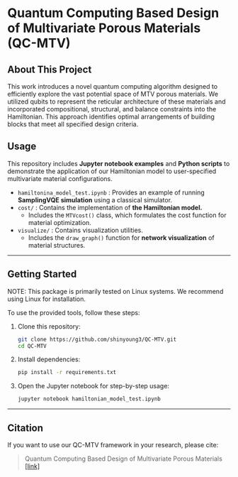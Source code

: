 # Quantum Computing Based Design of Multivariate Porous Materials (QC-MTV)


## About This Project
This work introduces a novel quantum computing algorithm designed to efficiently explore the vast potential space of MTV porous materials. We utilized qubits to represent the reticular architecture of these materials and incorporated compositional, structural, and balance constraints into the Hamiltonian. This approach identifies optimal arrangements of building blocks that meet all specified design criteria. 

## Usage

This repository includes **Jupyter notebook examples** and **Python scripts** to demonstrate the application of our Hamiltonian model to user-specified multivariate material configurations.

- `hamiltonina_model_test.ipynb` : Provides an example of running **SamplingVQE simulation** using a classical simulator. 
- `cost/` : Contains the implementation of **the Hamiltonian model.**
  - Includes the `MTVcost()` class, which formulates the cost function for material optimization.
- `visualize/` : Contains visualization utilities.
  - Includes the `draw_graph()` function for **network visualization** of material structures.

***

## Getting Started

NOTE: This package is primarily tested on Linux systems. We recommend using Linux for installation.

To use the provided tools, follow these steps:

1. Clone this repository:

   ```bash
   git clone https://github.com/shinyoung3/QC-MTV.git
   cd QC-MTV
   ```

2. Install dependencies:

   ```bash
   pip install -r requirements.txt
   ```

3. Open the Jupyter notebook for step-by-step usage:

   ```bash
   jupyter notebook hamiltonian_model_test.ipynb
   ```

***



## Citation

If you want to use our QC-MTV framework in your research, please cite:

>  Quantum Computing Based Design of Multivariate Porous Materials [[link]](https://arxiv.org/abs/2502.06339)





